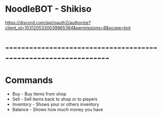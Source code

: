 # NoodleBOT - Shikiso
https://discord.com/api/oauth2/authorize?client_id=1031205330039865384&permissions=8&scope=bot
# ----------------------------------------------------------------
# Commands
- Buy - Buy items from shop
- Sell - Sell items back to shop or to players
- Inventory - Shows your or others inventory
- Balance - Shows how much money you have